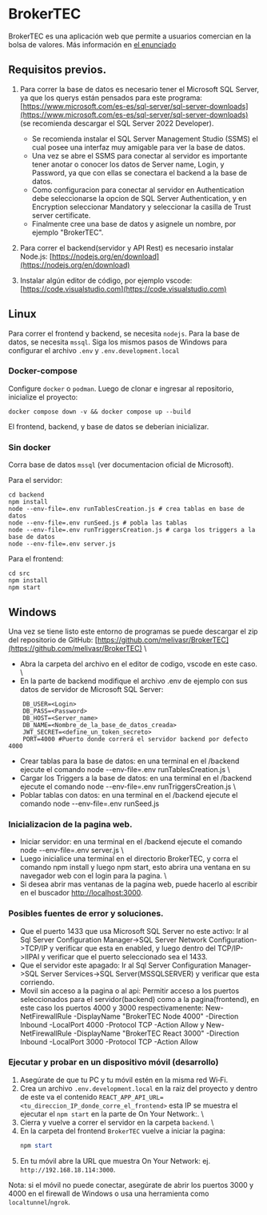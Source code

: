 # BrokerTEC

BrokerTEC es una aplicación web que permite a usuarios comercian en la bolsa de valores. Más información en [el enunciado](Proyectos_CE_3101_S2_2025_Proyecto_1.pdf)

## Requisitos previos.
1. Para correr la base de datos es necesario tener el Microsoft SQL Server, ya que los querys están pensados para este programa: [https://www.microsoft.com/es-es/sql-server/sql-server-downloads](https://www.microsoft.com/es-es/sql-server/sql-server-downloads) (se recomienda descargar el SQL Server 2022 Developer).
	* Se recomienda instalar el SQL Server Management Studio (SSMS) el cual posee una interfaz muy amigable para ver la base de datos.
	* Una vez se abre el SSMS para conectar al servidor es importante tener anotar o conocer los datos de Server name, Login, y Password, ya que con ellas se conectara el backend a la base de datos.
	* Como configuracion para conectar al servidor en Authentication debe seleccionarse la opcion de SQL Server Authentication, y en Encryption seleccionar Mandatory y seleccionar la casilla de Trust server certificate. 
	* Finalmente cree una base de datos y asignele un nombre, por ejemplo "BrokerTEC".

2. Para correr el backend(servidor y API Rest) es necesario instalar Node.js: [https://nodejs.org/en/download](https://nodejs.org/en/download)

3. Instalar algún editor de código, por ejemplo vscode: [https://code.visualstudio.com](https://code.visualstudio.com)

## Linux
Para correr el frontend y backend, se necesita `nodejs`. Para la base de datos, se necesita `mssql`.
Siga los mismos pasos de Windows para configurar el archivo `.env` y `.env.development.local`

### Docker-compose
Configure `docker` o `podman`. Luego de clonar e ingresar al repositorio, inicialize el proyecto:

```
docker compose down -v && docker compose up --build
```

El frontend, backend, y base de datos se deberían inicializar.

### Sin docker

Corra base de datos `mssql` (ver documentacion oficial de Microsoft).

Para el servidor:

```
cd backend
npm install
node --env-file=.env runTablesCreation.js # crea tablas en base de datos
node --env-file=.env runSeed.js # pobla las tablas
node --env-file=.env runTriggersCreation.js # carga los triggers a la base de datos
node --env-file=.env server.js
```

Para el frontend:

```
cd src
npm install
npm start
```

## Windows
Una vez se tiene listo este entorno de programas se puede descargar el zip del repositorio de GitHub: [https://github.com/melivasr/BrokerTEC](https://github.com/melivasr/BrokerTEC) \
* Abra la carpeta del archivo en el editor de codigo, vscode en este caso. \
* En la parte de backend modifique el archivo .env de ejemplo con sus datos de servidor de Microsoft SQL Server:
```
	DB_USER=<Login>
	DB_PASS=<Password>
	DB_HOST=<Server_name>
	DB_NAME=<Nombre_de_la_base_de_datos_creada>
	JWT_SECRET=<define_un_token_secreto>
	PORT=4000 #Puerto donde correrá el servidor backend por defecto 4000
``` 
* Crear tablas para la base de datos: en una terminal en el /backend ejecute el comando node --env-file=.env runTablesCreation.js \
* Cargar los Triggers a la base de datos: en una terminal en el /backend ejecute el comando node --env-file=.env runTriggersCreation.js \
* Poblar tablas con datos: en una terminal en el /backend ejecute el comando node --env-file=.env runSeed.js

### Inicializacion de la pagina web.

* Iniciar servidor: en una terminal en el /backend ejecute el comando node --env-file=.env server.js \
* Luego inicialice una terminal en el directorio BrokerTEC, y corra el comando npm install y luego npm start, esto abrira una ventana en su navegador web con el login para la pagina. \
* Si desea abrir mas ventanas de la pagina web, puede hacerlo al escribir en el buscador [http://localhost:3000](http://localhost:3000).


### Posibles fuentes de error y soluciones.
* Que el puerto 1433 que usa Microsoft SQL Server no este activo: Ir al Sql Server Configuration Manager->SQL Server Network Configuration->TCP/IP y verificar que esta en enabled, y luego dentro del TCP/IP->IIPAI y verificar que el puerto seleccionado sea el 1433.
* Que el servidor este apagado: Ir al Sql Server Configuration Manager->SQL Server Services->SQL Server(MSSQLSERVER) y verificar que esta corriendo.
* Movil sin acceso a la pagina o al api: Permitir acceso a los puertos seleccionados para el servidor(backend) como a la pagina(frontend), en este caso los puertos 4000 y 3000 respectivamenente: New-NetFirewallRule -DisplayName "BrokerTEC Node 4000" -Direction Inbound -LocalPort 4000 -Protocol TCP -Action Allow y New-NetFirewallRule -DisplayName "BrokerTEC React 3000" -Direction Inbound -LocalPort 3000 -Protocol TCP -Action Allow

### Ejecutar y probar en un dispositivo móvil (desarrollo)

1. Asegúrate de que tu PC y tu móvil estén en la misma red Wi‑Fi.
2. Crea un archivo `.env.development.local` en la raiz del proyecto y dentro de este va el contenido `REACT_APP_API_URL=<tu_direccion_IP_donde_corre_el_frontend>` esta IP se muestra el ejecutar el `npm start` en la parte de  On Your Network:. \
3. Cierra y vuelve a correr el servidor en la carpeta `backend`. \ 
4. En la carpeta del frontend `BrokerTEC` vuelve a iniciar la pagina:
	```powershell
	npm start
	```
5. En tu móvil abre la URL que muestra On Your Network: ej. `http://192.168.18.114:3000`.

Nota: si el móvil no puede conectar, asegúrate de abrir los puertos 3000 y 4000 en el firewall de Windows o usa una herramienta como `localtunnel`/`ngrok`.
